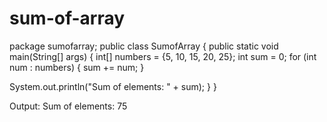# sum-of-array
package sumofarray;
public class SumofArray {
 public static void main(String[] args) {
  int[] numbers = {5, 10, 15, 20, 25};
int sum = 0;
for (int num : numbers) {
sum += num;
}

System.out.println("Sum of elements: " + sum);
}
}
   
Output:
Sum of elements: 75
